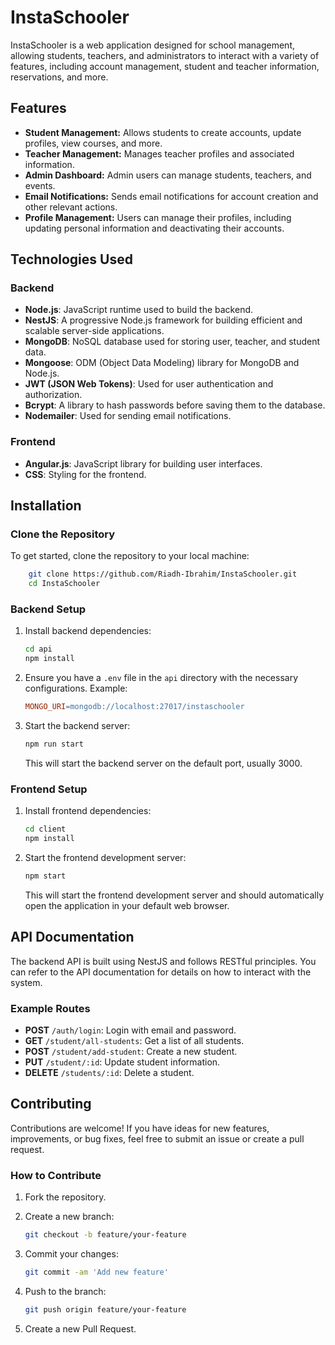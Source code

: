 # InstaSchooler

InstaSchooler is a web application designed for school management, allowing students, teachers, and administrators to interact with a variety of features, including account management, student and teacher information, reservations, and more.

## Features

- **Student Management:** Allows students to create accounts, update profiles, view courses, and more.
- **Teacher Management:** Manages teacher profiles and associated information.
- **Admin Dashboard:** Admin users can manage students, teachers, and events.
- **Email Notifications:** Sends email notifications for account creation and other relevant actions.
- **Profile Management:** Users can manage their profiles, including updating personal information and deactivating their accounts.

## Technologies Used

### Backend

- **Node.js**: JavaScript runtime used to build the backend.
- **NestJS**: A progressive Node.js framework for building efficient and scalable server-side applications.
- **MongoDB**: NoSQL database used for storing user, teacher, and student data.
- **Mongoose**: ODM (Object Data Modeling) library for MongoDB and Node.js.
- **JWT (JSON Web Tokens)**: Used for user authentication and authorization.
- **Bcrypt**: A library to hash passwords before saving them to the database.
- **Nodemailer**: Used for sending email notifications.

### Frontend

- **Angular.js**: JavaScript library for building user interfaces.
- **CSS**: Styling for the frontend.

## Installation

### Clone the Repository

To get started, clone the repository to your local machine:

```bash
    git clone https://github.com/Riadh-Ibrahim/InstaSchooler.git
    cd InstaSchooler
```
### Backend Setup

1. Install backend dependencies:

    ```bash
    cd api
    npm install
    ```

2. Ensure you have a `.env` file in the `api` directory with the necessary configurations. Example:

    ```makefile
    MONGO_URI=mongodb://localhost:27017/instaschooler
    ```

3. Start the backend server:

    ```bash
    npm run start
    ```

   This will start the backend server on the default port, usually 3000.

### Frontend Setup

1. Install frontend dependencies:

    ```bash
    cd client
    npm install
    ```

2. Start the frontend development server:

    ```bash
    npm start
    ```

   This will start the frontend development server and should automatically open the application in your default web browser.

## API Documentation

The backend API is built using NestJS and follows RESTful principles. You can refer to the API documentation for details on how to interact with the system.

### Example Routes

- **POST** `/auth/login`: Login with email and password.
- **GET** `/student/all-students`: Get a list of all students.
- **POST** `/student/add-student`: Create a new student.
- **PUT** `/student/:id`: Update student information.
- **DELETE** `/students/:id`: Delete a student.

## Contributing

Contributions are welcome! If you have ideas for new features, improvements, or bug fixes, feel free to submit an issue or create a pull request.

### How to Contribute

1. Fork the repository.
2. Create a new branch:

    ```bash
    git checkout -b feature/your-feature
    ```

3. Commit your changes:

    ```bash
    git commit -am 'Add new feature'
    ```

4. Push to the branch:

    ```bash
    git push origin feature/your-feature
    ```

5. Create a new Pull Request.
